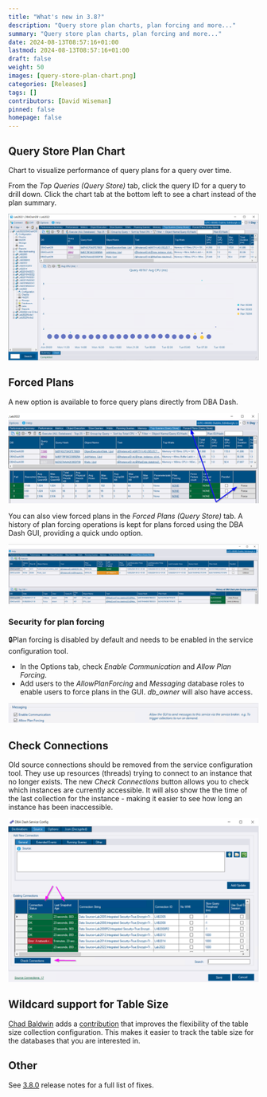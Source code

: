 ```yaml
---
title: "What's new in 3.8?"
description: "Query store plan charts, plan forcing and more..."
summary: "Query store plan charts, plan forcing and more..."
date: 2024-08-13T08:57:16+01:00
lastmod: 2024-08-13T08:57:16+01:00
draft: false
weight: 50
images: [query-store-plan-chart.png]
categories: [Releases]
tags: []
contributors: [David Wiseman]
pinned: false
homepage: false
---
```

## Query Store Plan Chart

Chart to visualize performance of query plans for a query over time.

From the *Top Queries (Query Store)* tab, click the query ID for a query to drill down.  Click the chart tab at the bottom left to see a chart instead of the plan summary.

[![Query Store Plan Chart](query-store-plan-chart.png)](query-store-plan-chart.png)

## Forced Plans

A new option is available to force query plans directly from DBA Dash.

[![Query Store Plan Forcing](query-store-plan-forcing.png)](query-store-plan-forcing.png)

You can also view forced plans in the *Forced Plans (Query Store)* tab.  A history of plan forcing operations is kept for plans forced using the DBA Dash GUI, providing a quick undo option.

[![Query Store Forced Plans](query-store-forced-plans.png)](query-store-forced-plans.png)

### Security for plan forcing

🔒Plan forcing is disabled by default and needs to be enabled in the service configuration tool.

* In the Options tab, check *Enable Communication* and *Allow Plan Forcing*.
* Add users to the *AllowPlanForcing* and *Messaging* database roles to enable users to force plans in the GUI.  *db_owner* will also have access.

[![Allow Plan Forcing](allow-plan-forcing.png)](allow-plan-forcing.png)

## Check Connections

Old source connections should be removed from the service configuration tool.  They use up resources (threads) trying to connect to an instance that no longer exists.  The new *Check Connections* button allows you to check which instances are currently accessible.  It will also show the the time of the last collection for the instance - making it easier to see how long an instance has been inaccessible.

[![Check Connections](check-connections.png)](check-connections.png)

## Wildcard support for Table Size

[Chad Baldwin](https://github.com/chadbaldwin) adds a [contribution](https://github.com/trimble-oss/dba-dash/pull/954) that improves the flexibility of the table size collection configuration.  This makes it easier to track the table size for the databases that you are interested in.

## Other

See [3.8.0](https://github.com/trimble-oss/dba-dash/releases/tag/3.8.0) release notes for a full list of fixes.
